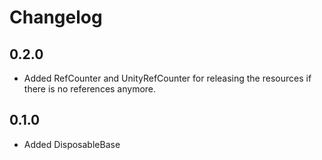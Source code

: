 # Changelog
## 0.2.0
- Added RefCounter and UnityRefCounter for releasing the resources if there is no references anymore.

## 0.1.0
- Added DisposableBase